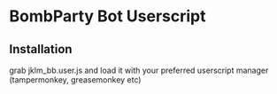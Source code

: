 # BombParty Bot Userscript

## Installation

grab jklm_bb.user.js and load it with your preferred userscript manager (tampermonkey, greasemonkey etc)
